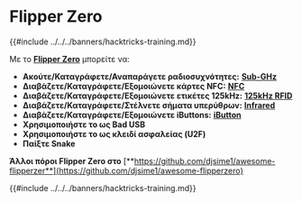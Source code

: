 # Flipper Zero

{{#include ../../../banners/hacktricks-training.md}}

Με το [**Flipper Zero**](https://flipperzero.one/) μπορείτε να:

- **Ακούτε/Καταγράφετε/Αναπαράγετε ραδιοσυχνότητες:** [**Sub-GHz**](fz-sub-ghz.md)
- **Διαβάζετε/Καταγράφετε/Εξομοιώνετε κάρτες NFC:** [**NFC**](fz-nfc.md)
- **Διαβάζετε/Καταγράφετε/Εξομοιώνετε ετικέτες 125kHz:** [**125kHz RFID**](fz-125khz-rfid.md)
- **Διαβάζετε/Καταγράφετε/Στέλνετε σήματα υπερύθρων:** [**Infrared**](fz-infrared.md)
- **Διαβάζετε/Καταγράφετε/Εξομοιώνετε iButtons:** [**iButton**](../ibutton.md)
- **Χρησιμοποιήστε το ως Bad USB**
- **Χρησιμοποιήστε το ως κλειδί ασφαλείας (U2F)**
- **Παίξτε Snake**

**Άλλοι πόροι Flipper Zero στο** [**https://github.com/djsime1/awesome-flipperzer**](https://github.com/djsime1/awesome-flipperzero)

{{#include ../../../banners/hacktricks-training.md}}

